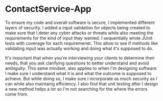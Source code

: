 # ContactService-App

To ensure my code and overall software is secure, I implemented different layers of security. I added a input validation for objects being created to make sure that I deter any cyber attacks or threats while also meeting the requirements for the kind of input they wanted. I sequentially wrote JUnit tests with coverage for each requiremenet. This allow to see if methods like validating input was actually working and doing what it's supposed to do. 

It's important that when you're interviewing your clients to determine their needs, that you ask clarifying questions to better understand and avoid ambiguity. This same mindset, also applies to when I'm designing software. I make sure I understand what it is and what the outcome is supposed to achieve. But while doing so, I make sure I incorporate as much security as I can while also maintaing efficiency. I also find that unit testing after I design a new method helps a lot so I'm not searching for the where the errors come from. 
